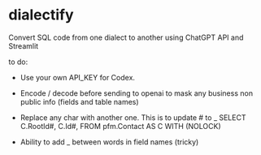 # dialectify
Convert SQL code from one dialect to another using ChatGPT API and Streamlit


to do:
- Use your own API_KEY for Codex.
- Encode / decode before sending to openai to mask any business non public info (fields and table names)
- Replace any char with another one. This is to update # to _
SELECT C.RootId#, C.Id#,
     FROM pfm.Contact AS C WITH (NOLOCK)

- Ability to add _ between words in field names (tricky)
